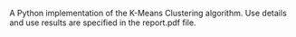 A Python implementation of the K-Means Clustering algorithm. Use details and use results are specified in the report.pdf file.
